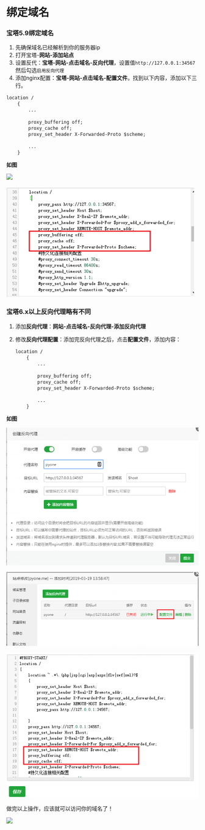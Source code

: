 # 绑定域名

### 宝塔5.9绑定域名

1. 先确保域名已经解析到你的服务器ip
2. 打开宝塔-**网站-添加站点**
3. 设置反代：**宝塔-网站-点击域名-反向代理**，设置值`http://127.0.0.1:34567`然后勾选`启用反向代理`
4. 添加nginx配置：**宝塔-网站-点击域名-配置文件**。找到以下内容，添加以下三行。

```text
location / 
    {
        ...
        
        proxy_buffering off;
        proxy_cache off;
        proxy_set_header X-Forwarded-Proto $scheme;
                
        ...
    }
```

**如图**

![](https://i.loli.net/2018/09/13/5b9a468084b14.png)

![](../.gitbook/assets/snipaste_2018-11-19_10-45-18.png)

### 宝塔6.x以上反向代理略有不同

1. 添加**反向代理**：**网站-点击域名-反向代理-添加反向代理**
2. 修改**反向代理配置**：添加完反向代理之后，点击**配置文件**，添加内容：  


   ```text
   location / 
       {
           ...
        
           proxy_buffering off;
           proxy_cache off;
           proxy_set_header X-Forwarded-Proto $scheme;
                
           ...
       }
   ```

**如图**

![](../.gitbook/assets/snipaste_2019-03-26_13-48-09.png)

![](../.gitbook/assets/snipaste_2019-03-26_13-48-54.png)

![](../.gitbook/assets/snipaste_2019-03-26_13-49-18.png)

做完以上操作，应该就可以访问你的域名了！

![](http://wx1.sinaimg.cn/large/0060lm7Tly1fx8tvab27ij31gq09pq3b.jpg)

